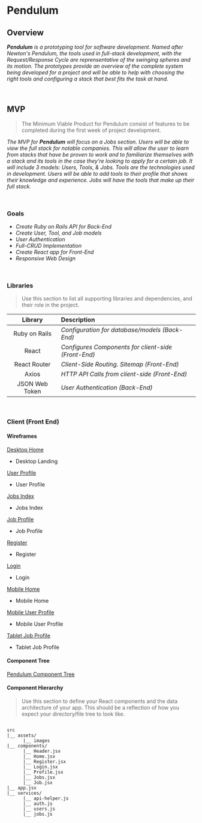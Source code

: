# Pendulum

## Overview

_**Pendulum** is a prototyping tool for software development. Named after Newton's Pendulum, the tools used in full-stack development, with the Request/Response Cycle are reprensentative of the swinging spheres and its motion. The prototypes provide an overview of the complete system being developed for a project and will be able to help with choosing the right tools and configuring a stack that best fits the task at hand._

<br>

## MVP

> The Minimum Viable Product for Pendulum consist of features to be completed during the first week of project development.

_The MVP for **Pendulum** will focus on a Jobs section. Users will be able to view the full stack for notable companies. This will allow the user to learn from stacks that have be proven to work and to familiarize themselves with a stack and its tools in the case they're looking to apply for a certain job. It will include 3 models: Users, Tools, & Jobs. Tools are the technologies used in development. Users will be able to add tools to their profile that shows their knowledge and experience. Jobs will have the tools that make up their full stack._

<br>

### Goals

- _Create Ruby on Rails API for Back-End_
- _Create User, Tool, and Job models_
- _User Authentication_
- _Full-CRUD Implementation_
- _Create React app for Front-End_
- _Responsive Web Design_

<br>

### Libraries

> Use this section to list all supporting libraries and dependencies, and their role in the project.

|     Library      | Description                                         |
| :--------------: | :-------------------------------------------------- |
|  Ruby on Rails   | _Configuration for database/models (Back-End)_      |
|      React       | _Configures Components for client-side (Front-End)_ |
|   React Router   | _Client-Side Routing. Sitemap (Front-End)_          |
|      Axios       | _HTTP API Calls from client-side (Front-End)_       |
|  JSON Web Token  | _User Authentication (Back-End)_                    |

<br>

### Client (Front End)

#### Wireframes

[Desktop Home](https://i.imgur.com/1bTdFeW.png)

- Desktop Landing

[User Profile](https://i.imgur.com/vNWYPsM.png)

- User Profile

[Jobs Index](https://i.imgur.com/BWXWa3J.png)

- Jobs Index

[Job Profile](https://i.imgur.com/Uxem6rg.png)

- Job Profile

[Register](https://i.imgur.com/YMWXj33.png)

- Register

[Login](https://i.imgur.com/8Y2ZtKq.png)

- Login

[Mobile Home](https://i.imgur.com/E6U9Hdv.png)

- Mobile Home

[Mobile User Profile](https://i.imgur.com/hSq5rOS.png)

- Mobile User Profile

[Tablet Job Profile](https://i.imgur.com/70FFd3H.png)

- Tablet Job Profile

#### Component Tree

[Pendulum Component Tree](https://i.imgur.com/PQ7obo9.png)

#### Component Hierarchy

> Use this section to define your React components and the data architecture of your app. This should be a reflection of how you expect your directory/file tree to look like. 

``` structure

src
|__ assets/
      |__ images
|__ components/
      |__ Header.jsx
      |__ Home.jsx
      |__ Register.jsx
      |__ Login.jsx
      |__ Profile.jsx
      |__ Jobs.jsx
      |__ Job.jsx
|__ app.jsx
|__ services/
      |__ api-helper.js
      |__ auth.js
      |__ users.js
      |__ jobs.js

```